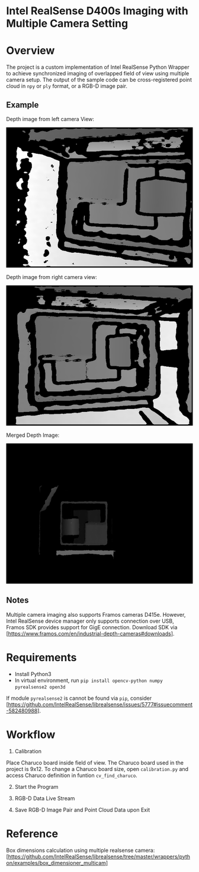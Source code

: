 # Intel RealSense D400s Imaging with Multiple Camera Setting
 
# Overview
The project is a custom implementation of Intel RealSense Python Wrapper to achieve synchronized imaging of overlapped field of view using multiple camera setup. The output of the sample code can be cross-registered point cloud in `npy` or `ply` format, or a RGB-D image pair.

## Example
Depth image from left camera View:


![alt text](https://github.com/StevenSunS/IntelRealSense-multicam_depth_image/blob/main/example/left_depth.png)

Depth image from right camera view:


![alt text](https://github.com/StevenSunS/IntelRealSense-multicam_depth_image/blob/main/example/right_depth.png)

Merged Depth Image:


![alt text](https://github.com/StevenSunS/IntelRealSense-multicam_depth_image/blob/main/example/merged_depth.png)

## Notes
Multiple camera imaging also supports Framos cameras D415e. However, Intel RealSense device manager only supports connection over USB, Framos SDK provides support for GigE connection. Download SDK via [https://www.framos.com/en/industrial-depth-cameras#downloads].


# Requirements

- Install Python3
- In virtual environment, run `pip install opencv-python numpy pyrealsense2 open3d`

If module `pyrealsense2` is cannot be found via `pip`, consider [https://github.com/IntelRealSense/librealsense/issues/5777#issuecomment-582480988].


# Workflow

1. Calibration

Place Charuco board inside field of view. The Charuco board used in the project is 9x12. To change a Charuco board size, open `calibration.py` and access Charuco definition in funtion `cv_find_charuco`.

2. Start the Program

3. RGB-D Data Live Stream

4. Save RGB-D Image Pair and Point Cloud Data upon Exit


# Reference
Box dimensions calculation using multiple realsense camera: [https://github.com/IntelRealSense/librealsense/tree/master/wrappers/python/examples/box_dimensioner_multicam]
